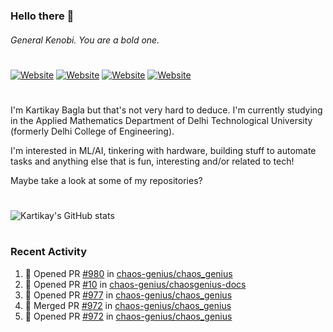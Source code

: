 ### Hello there 👋
###### General Kenobi. You are a bold one.

#
[![Website](https://img.shields.io/website?label=kartikaybagla.com&style=flat-square&url=https%3A%2F%2Fkartikaybagla.com)](https://kartikaybagla.com)
[![Website](https://img.shields.io/website?label=itwasthe.management&style=flat-square&url=https%3A%2F%2Fitwasthe.management)](https://itwasthe.management)
[![Website](https://img.shields.io/website?label=coordinate.bond&style=flat-square&url=https%3A%2F%2Fcoordinate.bond)](https://coordinate.bond)
[![Website](https://img.shields.io/website?label=glugg.in&style=flat-square&url=https%3A%2F%2Fglugg.in)](https://glugg.in)
#

I'm Kartikay Bagla but that's not very hard to deduce. I'm currently studying in the Applied Mathematics Department of Delhi Technological University (formerly Delhi College of Engineering).

I'm interested in ML/AI, tinkering with hardware, building stuff to automate tasks and anything else that is fun, interesting and/or related to tech!

Maybe take a look at some of my repositories?

#
![Kartikay's GitHub stats](https://github-readme-stats.vercel.app/api?username=kartikay-bagla&count_private=true&show_icons=true&theme=radical)
#


### Recent Activity
<!--START_SECTION:activity-->
1. 💪 Opened PR [#980](https://github.com/chaos-genius/chaos_genius/pull/980) in [chaos-genius/chaos_genius](https://github.com/chaos-genius/chaos_genius)
2. 💪 Opened PR [#10](https://github.com/chaos-genius/chaosgenius-docs/pull/10) in [chaos-genius/chaosgenius-docs](https://github.com/chaos-genius/chaosgenius-docs)
3. 💪 Opened PR [#977](https://github.com/chaos-genius/chaos_genius/pull/977) in [chaos-genius/chaos_genius](https://github.com/chaos-genius/chaos_genius)
4. 🎉 Merged PR [#972](https://github.com/chaos-genius/chaos_genius/pull/972) in [chaos-genius/chaos_genius](https://github.com/chaos-genius/chaos_genius)
5. 💪 Opened PR [#972](https://github.com/chaos-genius/chaos_genius/pull/972) in [chaos-genius/chaos_genius](https://github.com/chaos-genius/chaos_genius)
<!--END_SECTION:activity-->